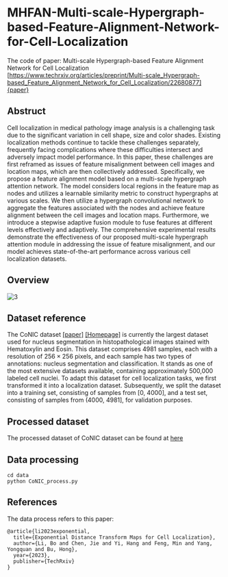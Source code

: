 # MHFAN-Multi-scale-Hypergraph-based-Feature-Alignment-Network-for-Cell-Localization
The code of paper: Multi-scale Hypergraph-based Feature Alignment Network for Cell Localization [https://www.techrxiv.org/articles/preprint/Multi-scale_Hypergraph-based_Feature_Alignment_Network_for_Cell_Localization/22680877]{paper}


## Abstruct
Cell localization in medical pathology image analysis is a challenging task due to the significant variation in cell shape, size and color shades. Existing localization methods continue to tackle these challenges separately, frequently facing complications where these difficulties intersect and adversely impact model performance. In this paper, these challenges are first reframed as issues of feature misalignment between cell images and location maps, which are then collectively addressed. Specifically, we propose a feature alignment model based on a multi-scale hypergraph attention network. The model considers local regions in the feature map as nodes and utilizes a learnable similarity metric to construct hypergraphs at various scales. We then utilize a hypergraph convolutional network to aggregate the features associated with the nodes and achieve feature alignment between the cell images and location maps. Furthermore, we introduce a stepwise adaptive fusion module to fuse features at different levels effectively and adaptively. The comprehensive experimental results demonstrate the effectiveness of our proposed multi-scale hypergraph attention module in addressing the issue of feature misalignment, and our model achieves state-of-the-art performance across various cell localization datasets.

## Overview
![3](https://github.com/Boli-trainee/MHFAN-Model/assets/83391363/a2d6526a-4fce-4b46-850e-5b69a7f5a96a)

## Dataset reference
The CoNIC dataset [[paper]](https://arxiv.org/pdf/2111.14485.pdf) [[Homepage]](https://conic-challenge.grand-challenge.org/) is currently the largest dataset used for nucleus segmentation in histopathological images stained with Hematoxylin and Eosin. This dataset comprises 4981 samples, each with a resolution of $256 \times 256$ pixels, and each sample has two types of annotations: nucleus segmentation and classification. It stands as one of the most extensive datasets available, containing approximately 500,000 labeled cell nuclei. To adapt this dataset for cell localization tasks, we first transformed it into a localization dataset. Subsequently, we split the dataset into a training set, consisting of samples from [0, 4000], and a test set, consisting of samples from (4000, 4981], for validation purposes. 


## Processed dataset
The processed dataset of CoNIC dataset can be found at [here](https://drive.google.com/drive/folders/1sQPfeg0sxFihFalPzBzn2HojRIbWi0ck?usp=drive_link)


## Data processing
```
cd data
python CoNIC_process.py
```

## References
The data process refers to this paper:
```
@article{li2023exponential,
  title={Exponential Distance Transform Maps for Cell Localization},
  author={Li, Bo and Chen, Jie and Yi, Hang and Feng, Min and Yang, Yongquan and Bu, Hong},
  year={2023},
  publisher={TechRxiv}
}
```
